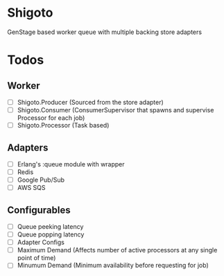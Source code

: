 # Shigoto
GenStage based worker queue with multiple backing store adapters

# Todos

## Worker

- [ ] Shigoto.Producer (Sourced from the store adapter)
- [ ] Shigoto.Consumer (ConsumerSupervisor that spawns and supervise Processor for each job)
- [ ] Shigoto.Processor (Task based)

## Adapters

- [ ] Erlang's :queue module with wrapper
- [ ] Redis
- [ ] Google Pub/Sub
- [ ] AWS SQS

## Configurables

- [ ] Queue peeking latency
- [ ] Queue popping latency
- [ ] Adapter Configs
- [ ] Maximum Demand (Affects number of active processors at any single point of time)
- [ ] Minumum Demand (Minimum availability before requesting for job)
